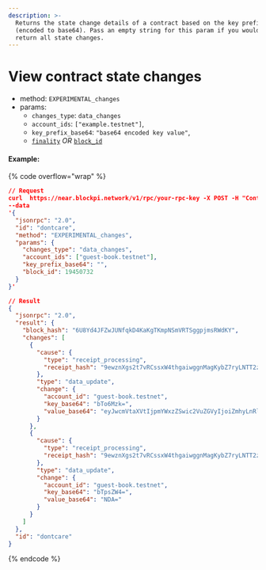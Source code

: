 ```yaml
---
description: >-
  Returns the state change details of a contract based on the key prefix
  (encoded to base64). Pass an empty string for this param if you would like to
  return all state changes.
---
```


# View contract state changes

* method: `EXPERIMENTAL_changes`
* params:
  * `changes_type`: `data_changes`
  * `account_ids`: `["example.testnet"]`,
  * `key_prefix_base64`: `"base64 encoded key value"`,
  * [`finality`](https://docs.near.org/api/rpc/setup#using-finality-param) _OR_ [`block_id`](https://docs.near.org/api/rpc/setup#using-block_id-param)

#### Example:

{% code overflow="wrap" %}
```json
// Request
curl  https://near.blockpi.network/v1/rpc/your-rpc-key -X POST -H "Content-Type: application/json" 
--data 
'{
  "jsonrpc": "2.0",
  "id": "dontcare",
  "method": "EXPERIMENTAL_changes",
  "params": {
    "changes_type": "data_changes",
    "account_ids": ["guest-book.testnet"],
    "key_prefix_base64": "",
    "block_id": 19450732
  }
}'

// Result
{
  "jsonrpc": "2.0",
  "result": {
    "block_hash": "6U8Yd4JFZwJUNfqkD4KaKgTKmpNSmVRTSggpjmsRWdKY",
    "changes": [
      {
        "cause": {
          "type": "receipt_processing",
          "receipt_hash": "9ewznXgs2t7vRCssxW4thgaiwggnMagKybZ7ryLNTT2z"
        },
        "type": "data_update",
        "change": {
          "account_id": "guest-book.testnet",
          "key_base64": "bTo6Mzk=",
          "value_base64": "eyJwcmVtaXVtIjpmYWxzZSwic2VuZGVyIjoiZmhyLnRlc3RuZXQiLCJ0ZXh0IjoiSGkifQ=="
        }
      },
      {
        "cause": {
          "type": "receipt_processing",
          "receipt_hash": "9ewznXgs2t7vRCssxW4thgaiwggnMagKybZ7ryLNTT2z"
        },
        "type": "data_update",
        "change": {
          "account_id": "guest-book.testnet",
          "key_base64": "bTpsZW4=",
          "value_base64": "NDA="
        }
      }
    ]
  },
  "id": "dontcare"
}
```
{% endcode %}
